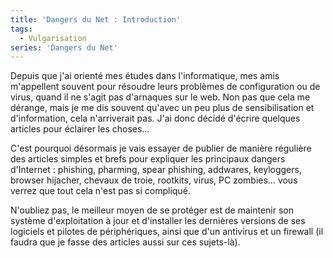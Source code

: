 ```yaml
---
title: 'Dangers du Net : Introduction'
tags:
  - Vulgarisation
series: 'Dangers du Net'
---
```


Depuis que j'ai orienté mes études dans l'informatique, mes amis m'appellent
souvent pour résoudre leurs problèmes de configuration ou de virus, quand il ne
s'agit pas d'arnaques sur le web. Non pas que cela me dérange, mais je me dis
souvent qu'avec un peu plus de sensibilisation et d'information, cela
n'arriverait pas. J'ai donc décidé d'écrire quelques articles pour éclairer les
choses…

<!-- more -->

C'est pourquoi désormais je vais essayer de publier de manière régulière des
articles simples et brefs pour expliquer les principaux dangers
d'Internet&nbsp;: phishing, pharming, spear phishing, addwares, keyloggers,
browser hijacher, chevaux de troie, rootkits, virus, PC zombies… vous verrez que
tout cela n'est pas si compliqué.

N'oubliez pas, le meilleur moyen de se protéger est de maintenir son système
d'exploitation à jour et d'installer les dernières versions de ses logiciels et
pilotes de périphériques, ainsi que d'un antivirus et un firewall (il faudra que
je fasse des articles aussi sur ces sujets-là).
